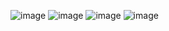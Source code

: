 ![image](https://github.com/user-attachments/assets/1e628e9e-cdee-47d7-bfdd-97115ff5666d)
![image](https://github.com/user-attachments/assets/dc3f9fbb-94ea-4c8d-bdaf-a104a182eaf8)
![image](https://github.com/user-attachments/assets/3459aecd-6c09-401a-88e4-a56428dad89d)
![image](https://github.com/user-attachments/assets/dd203140-183d-48a5-acee-4120df1663f2)


